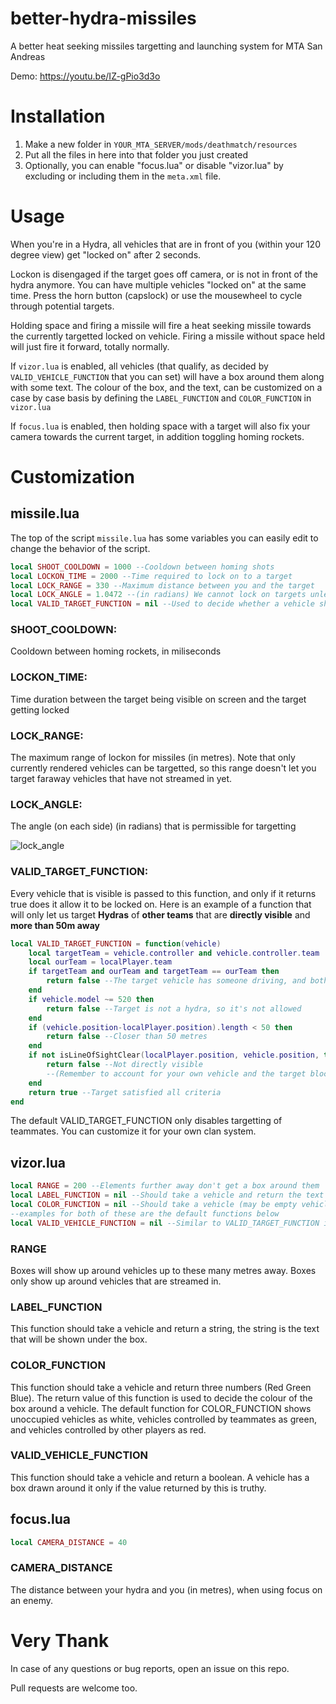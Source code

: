 # better-hydra-missiles
A better heat seeking missiles targetting and launching system for MTA San Andreas

Demo:
https://youtu.be/IZ-gPio3d3o

# Installation
1. Make a new folder in `YOUR_MTA_SERVER/mods/deathmatch/resources`
2. Put all the files in here into that folder you just created
3. Optionally, you can enable "focus.lua" or disable "vizor.lua" by excluding or including them in the `meta.xml` file.

# Usage
When you're in a Hydra, all vehicles that are in front of you (within your 120 degree view) get "locked on" after 2 seconds.

Lockon is disengaged if the target goes off camera, or is not in front of the hydra anymore.
You can have multiple vehicles "locked on" at the same time. Press the horn button (capslock) or use the mousewheel to cycle through potential targets.

Holding space and firing a missile will fire a heat seeking missile towards the currently targetted locked on vehicle.
Firing a missile without space held will just fire it forward, totally normally.

If `vizor.lua` is enabled, all vehicles (that qualify, as decided by `VALID_VEHICLE_FUNCTION` that you can set) will have a box around them along with some text. The colour of the box, and the text, can be customized on a case by case basis by defining the `LABEL_FUNCTION` and `COLOR_FUNCTION` in `vizor.lua`

If `focus.lua` is enabled, then holding space with a target will also fix your camera towards the current target, in addition toggling homing rockets. 

# Customization

## missile.lua

The top of the script `missile.lua` has some variables you can easily edit to change the behavior of the script.

```lua
local SHOOT_COOLDOWN = 1000 --Cooldown between homing shots
local LOCKON_TIME = 2000 --Time required to lock on to a target
local LOCK_RANGE = 330 --Maximum distance between you and the target
local LOCK_ANGLE = 1.0472 --(in radians) We cannot lock on targets unless they are within this angle of the front of the hydra
local VALID_TARGET_FUNCTION = nil --Used to decide whether a vehicle should appear as a lock-on option
```

### SHOOT_COOLDOWN:

Cooldown between homing rockets, in miliseconds

### LOCKON_TIME:

Time duration between the target being visible on screen and the target getting locked

### LOCK_RANGE:

The maximum range of lockon for missiles (in metres). Note that only currently rendered vehicles can be targetted, so this range doesn't let you target faraway vehicles that have not streamed in yet.

### LOCK_ANGLE:

The angle (on each side) (in radians) that is permissible for targetting

![lock_angle](https://user-images.githubusercontent.com/13986150/33270481-34acb21e-d3aa-11e7-8c36-21d1fc2f679e.png)

### VALID_TARGET_FUNCTION:

Every vehicle that is visible is passed to this function, and only if it returns true does it allow it to be locked on.
Here is an example of a function that will only let us target __Hydras__ of __other teams__ that are __directly visible__ and __more than 50m away__
```lua
local VALID_TARGET_FUNCTION = function(vehicle)
	local targetTeam = vehicle.controller and vehicle.controller.team
	local ourTeam = localPlayer.team
	if targetTeam and ourTeam and targetTeam == ourTeam then
		return false --The target vehicle has someone driving, and both of you are on the same team
	end
	if vehicle.model ~= 520 then
		return false --Target is not a hydra, so it's not allowed
	end
	if (vehicle.position-localPlayer.position).length < 50 then
		return false --Closer than 50 metres
	end
	if not isLineOfSightClear(localPlayer.position, vehicle.position, true, false) then
		return false --Not directly visible
		--(Remember to account for your own vehicle and the target blocking the line)
	end
	return true --Target satisfied all criteria
end
```
The default VALID_TARGET_FUNCTION only disables targetting of teammates. You can customize it for your own clan system.

## vizor.lua

```lua
local RANGE = 200 --Elements further away don't get a box around them
local LABEL_FUNCTION = nil --Should take a vehicle and return the text to be shown for it (e.g. Player's clan, or vehicle model, or score etc.)
local COLOR_FUNCTION = nil --Should take a vehicle (may be empty vehicle) and return R,G,B of colour of the box around it (e.g. team color, or just red and green for "enemy and ally")
--examples for both of these are the default functions below
local VALID_VEHICLE_FUNCTION = nil --Similar to VALID_TARGET_FUNCTION in missile.lua
```

### RANGE

Boxes will show up around vehicles up to these many metres away. Boxes only show up around vehicles that are streamed in.

### LABEL_FUNCTION

This function should take a vehicle and return a string, the string is the text that will be shown under the box.

### COLOR_FUNCTION

This function should take a vehicle and return three numbers (Red Green Blue). The return value of this function is used to decide the colour of the box around a vehicle. The default function for COLOR_FUNCTION shows unoccupied vehicles as white, vehicles controlled by teammates as green, and vehicles controlled by other players as red.

### VALID_VEHICLE_FUNCTION

This function should take a vehicle and return a boolean. A vehicle has a box drawn around it only if the value returned by this is truthy.

## focus.lua

```lua
local CAMERA_DISTANCE = 40
```

### CAMERA_DISTANCE

The distance between your hydra and you (in metres), when using focus on an enemy.

# Very Thank

In case of any questions or bug reports, open an issue on this repo.

Pull requests are welcome too.
